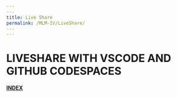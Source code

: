 ```yaml
---
​---
title: Live Share
permalink: /MLM-IV/LiveShare/
​---
---
```


# LIVESHARE WITH  VSCODE AND GITHUB CODESPACES

[**INDEX**](index.md)